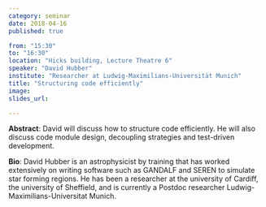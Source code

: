 ```yaml
---
category: seminar
date: 2018-04-16
published: true

from: "15:30"
to: "16:30"
location: "Hicks building, Lecture Theatre 6"
speaker: "David Hubber"
institute: "Researcher at Ludwig-Maximilians-Universität Munich"
title: "Structuring code efficiently"
image:
slides_url:

---
```

**Abstract**: David will discuss how to structure code efficiently. He will also discuss code module design, decoupling strategies and test-driven development. 

**Bio**: David Hubber is an astrophysicist by training that has worked extensively on writing software such as GANDALF and SEREN to simulate star forming regions. He has been a researcher at the university of Cardiff, the university of Sheffield, and is currently a Postdoc researcher Ludwig-Maximilians-Universitat Munich.
